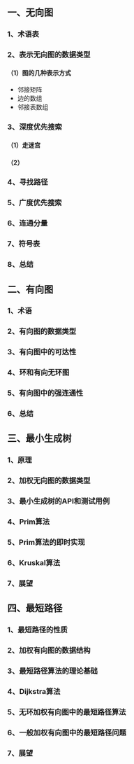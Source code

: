 ## 一、无向图

### 1、术语表

### 2、表示无向图的数据类型

#### （1）图的几种表示方式

- 邻接矩阵
- 边的数组
- 邻接表数组



### 3、深度优先搜索

#### （1）走迷宫

#### （2）



### 4、寻找路径

### 5、广度优先搜索

### 6、连通分量

### 7、符号表

### 8、总结



## 二、有向图

### 1、术语

### 2、有向图的数据类型

### 3、有向图中的可达性

### 4、环和有向无环图

### 5、有向图中的强连通性

### 6、总结



## 三、最小生成树

### 1、原理

### 2、加权无向图的数据类型

### 3、最小生成树的API和测试用例

### 4、Prim算法

### 5、Prim算法的即时实现

### 6、Kruskal算法

### 7、展望



## 四、最短路径

### 1、最短路径的性质

### 2、加权有向图的数据结构

### 3、最短路径算法的理论基础

### 4、Dijkstra算法

### 5、无环加权有向图中的最短路径算法

### 6、一般加权有向图中的最短路径问题

### 7、展望